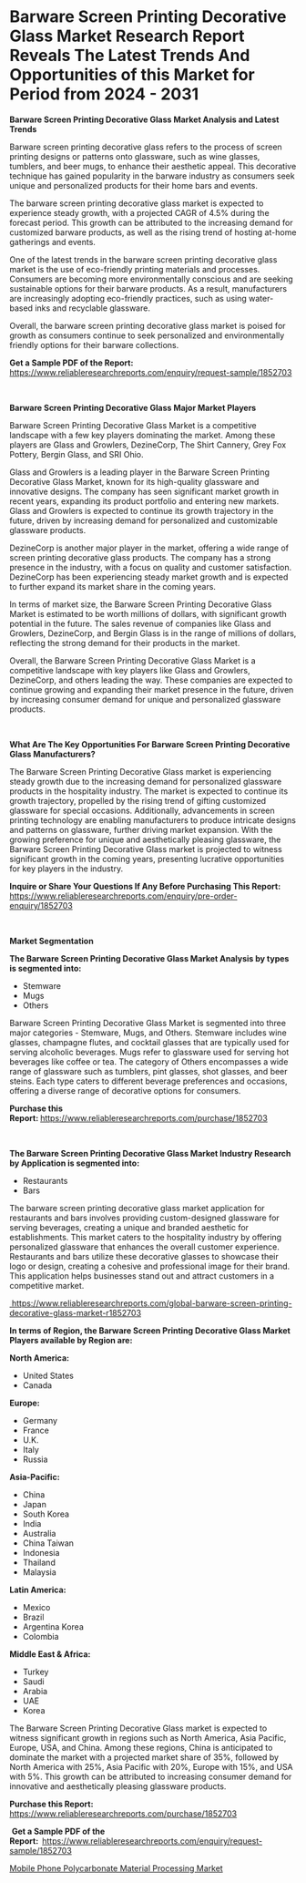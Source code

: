 <p><h1>Barware Screen Printing Decorative Glass Market Research Report Reveals The Latest Trends And Opportunities of this Market for Period from 2024 - 2031</h1></p><p><strong>Barware Screen Printing Decorative Glass Market Analysis and Latest Trends</strong></p>
<p><p>Barware screen printing decorative glass refers to the process of screen printing designs or patterns onto glassware, such as wine glasses, tumblers, and beer mugs, to enhance their aesthetic appeal. This decorative technique has gained popularity in the barware industry as consumers seek unique and personalized products for their home bars and events.</p><p>The barware screen printing decorative glass market is expected to experience steady growth, with a projected CAGR of 4.5% during the forecast period. This growth can be attributed to the increasing demand for customized barware products, as well as the rising trend of hosting at-home gatherings and events.</p><p>One of the latest trends in the barware screen printing decorative glass market is the use of eco-friendly printing materials and processes. Consumers are becoming more environmentally conscious and are seeking sustainable options for their barware products. As a result, manufacturers are increasingly adopting eco-friendly practices, such as using water-based inks and recyclable glassware.</p><p>Overall, the barware screen printing decorative glass market is poised for growth as consumers continue to seek personalized and environmentally friendly options for their barware collections.</p></p>
<p><strong>Get a Sample PDF of the Report:&nbsp;</strong> <a href="https://www.reliableresearchreports.com/enquiry/request-sample/1852703">https://www.reliableresearchreports.com/enquiry/request-sample/1852703</a></p>
<p>&nbsp;</p>
<p><strong>Barware Screen Printing Decorative Glass Major Market Players</strong></p>
<p><p>Barware Screen Printing Decorative Glass Market is a competitive landscape with a few key players dominating the market. Among these players are Glass and Growlers, DezineCorp, The Shirt Cannery, Grey Fox Pottery, Bergin Glass, and SRI Ohio.</p><p>Glass and Growlers is a leading player in the Barware Screen Printing Decorative Glass Market, known for its high-quality glassware and innovative designs. The company has seen significant market growth in recent years, expanding its product portfolio and entering new markets. Glass and Growlers is expected to continue its growth trajectory in the future, driven by increasing demand for personalized and customizable glassware products.</p><p>DezineCorp is another major player in the market, offering a wide range of screen printing decorative glass products. The company has a strong presence in the industry, with a focus on quality and customer satisfaction. DezineCorp has been experiencing steady market growth and is expected to further expand its market share in the coming years.</p><p>In terms of market size, the Barware Screen Printing Decorative Glass Market is estimated to be worth millions of dollars, with significant growth potential in the future. The sales revenue of companies like Glass and Growlers, DezineCorp, and Bergin Glass is in the range of millions of dollars, reflecting the strong demand for their products in the market.</p><p>Overall, the Barware Screen Printing Decorative Glass Market is a competitive landscape with key players like Glass and Growlers, DezineCorp, and others leading the way. These companies are expected to continue growing and expanding their market presence in the future, driven by increasing consumer demand for unique and personalized glassware products.</p></p>
<p>&nbsp;</p>
<p><strong>What Are The Key Opportunities For Barware Screen Printing Decorative Glass Manufacturers?</strong></p>
<p><p>The Barware Screen Printing Decorative Glass market is experiencing steady growth due to the increasing demand for personalized glassware products in the hospitality industry. The market is expected to continue its growth trajectory, propelled by the rising trend of gifting customized glassware for special occasions. Additionally, advancements in screen printing technology are enabling manufacturers to produce intricate designs and patterns on glassware, further driving market expansion. With the growing preference for unique and aesthetically pleasing glassware, the Barware Screen Printing Decorative Glass market is projected to witness significant growth in the coming years, presenting lucrative opportunities for key players in the industry.</p></p>
<p><strong>Inquire or Share Your Questions If Any Before Purchasing This Report:</strong> <a href="https://www.reliableresearchreports.com/enquiry/pre-order-enquiry/1852703">https://www.reliableresearchreports.com/enquiry/pre-order-enquiry/1852703</a></p>
<p>&nbsp;</p>
<p><strong>Market Segmentation</strong></p>
<p><strong>The Barware Screen Printing Decorative Glass Market Analysis by types is segmented into:</strong></p>
<p><ul><li>Stemware</li><li>Mugs</li><li>Others</li></ul></p>
<p><p>Barware Screen Printing Decorative Glass Market is segmented into three major categories - Stemware, Mugs, and Others. Stemware includes wine glasses, champagne flutes, and cocktail glasses that are typically used for serving alcoholic beverages. Mugs refer to glassware used for serving hot beverages like coffee or tea. The category of Others encompasses a wide range of glassware such as tumblers, pint glasses, shot glasses, and beer steins. Each type caters to different beverage preferences and occasions, offering a diverse range of decorative options for consumers.</p></p>
<p><strong>Purchase this Report:&nbsp;</strong><a href="https://www.reliableresearchreports.com/purchase/1852703">https://www.reliableresearchreports.com/purchase/1852703</a></p>
<p>&nbsp;</p>
<p><strong>The Barware Screen Printing Decorative Glass Market Industry Research by Application is segmented into:</strong></p>
<p><ul><li>Restaurants</li><li>Bars</li></ul></p>
<p><p>The barware screen printing decorative glass market application for restaurants and bars involves providing custom-designed glassware for serving beverages, creating a unique and branded aesthetic for establishments. This market caters to the hospitality industry by offering personalized glassware that enhances the overall customer experience. Restaurants and bars utilize these decorative glasses to showcase their logo or design, creating a cohesive and professional image for their brand. This application helps businesses stand out and attract customers in a competitive market.</p></p>
<p><a href="https://www.reliableresearchreports.com/global-barware-screen-printing-decorative-glass-market-r1852703">&nbsp;https://www.reliableresearchreports.com/global-barware-screen-printing-decorative-glass-market-r1852703</a></p>
<p><strong>In terms of Region, the Barware Screen Printing Decorative Glass Market Players available by Region are:</strong></p>
<p>
    <p> <strong> North America: </strong>
        <ul>
            <li>United States</li>
            <li>Canada</li>
        </ul>
        </p> 
    <p> <strong> Europe: </strong>
        <ul>
            <li>Germany</li>
            <li>France</li>
            <li>U.K.</li>
            <li>Italy</li>
            <li>Russia</li>
        </ul>
        </p> 
    <p> <strong> Asia-Pacific: </strong>
        <ul>
            <li>China</li>
            <li>Japan</li>
            <li>South Korea</li>
            <li>India</li>
            <li>Australia</li>
            <li>China Taiwan</li>
            <li>Indonesia</li>
            <li>Thailand</li>
            <li>Malaysia</li>
        </ul>
        </p> 
    <p> <strong> Latin America: </strong>
        <ul>
            <li>Mexico</li>
            <li>Brazil</li>
            <li>Argentina Korea</li>
            <li>Colombia</li>
        </ul>
        </p> 
    <p> <strong> Middle East & Africa: </strong>
        <ul>
            <li>Turkey</li>
            <li>Saudi</li>
            <li>Arabia</li>
            <li>UAE</li>
            <li>Korea</li>
        </ul>
    </p>
    </p>
<p><p>The Barware Screen Printing Decorative Glass market is expected to witness significant growth in regions such as North America, Asia Pacific, Europe, USA, and China. Among these regions, China is anticipated to dominate the market with a projected market share of 35%, followed by North America with 25%, Asia Pacific with 20%, Europe with 15%, and USA with 5%. This growth can be attributed to increasing consumer demand for innovative and aesthetically pleasing glassware products.</p></p>
<p><strong>Purchase this Report: </strong><a href="https://www.reliableresearchreports.com/purchase/1852703">https://www.reliableresearchreports.com/purchase/1852703</a></p>
<p>&nbsp;<strong>Get a Sample PDF of the Report:&nbsp;&nbsp;</strong><a href="https://www.reliableresearchreports.com/enquiry/request-sample/1852703">https://www.reliableresearchreports.com/enquiry/request-sample/1852703</a></p>
<p><strong></strong></p>
<p><p><a href="https://github.com/nancykennedykellievqfqt2/Market-Research-Report-List-3/blob/main/mobile-phone-polycarbonate-material-processing-market.md">Mobile Phone Polycarbonate Material Processing Market</a></p></p>
